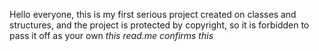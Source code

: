 Hello everyone, this is my first serious project created on classes and structures, and the project is protected by copyright, so it is forbidden to pass it off as your own *this read.me confirms this*

